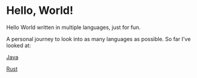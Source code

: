# Hello, World!
Hello World written in multiple languages, just for fun. 

A personal journey to look into as many languages as possible. So far I've looked at:

[Java](https://github.com/darkmuse/hello-world/tree/main/Java "Java")

[Rust](https://github.com/darkmuse/hello-world/tree/main/Rust "Rust")

